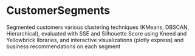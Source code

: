 # CustomerSegments
Segmented customers various clustering techniques (KMeans, DBSCAN, Hierarchical), evaluated with SSE and Silhouette Score using Kneed and Yellowbrick libraries, and interactive visualizations (plotly express) and business recommendations on each segment
